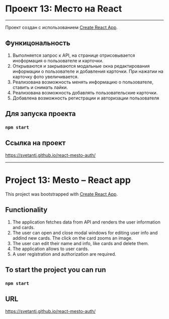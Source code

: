 # Проект 13: Место на React
---

Проект создан с использованием [Create React App](https://github.com/facebook/create-react-app).

## Функицональность
1. Выполняется запрос к API, на странице отрисовывается иноформация о пользователе и карточки.
2. Открываются и закрываются модальные окна редактирования информации о пользователе и добавления карточки. При нажатии на карточку фото увеличивается.
3. Реализована возможность менять информацию о пользователе, ставить и снимать лайки.
4. Реализована возможность добавлять пользовательские карточки.
5. Добавлена возможность регистрации и авторизации пользователя

## Для запуска проекта

### `npm start`

## Ссылка на проект

https://svetanti.github.io/react-mesto-auth/

---

# Project 13: Mesto – React app

This project was bootstrapped with [Create React App](https://github.com/facebook/create-react-app).

## Functionality

1. The application fetches data from API and renders the user information and cards.
2. The user can open and close modal windows for editing user info and addind new cards. The click on the card zooms an image.
3. The user can edit their name and info, like cards and delete them.
4. The application allows to user cards.
5. A user registration and authorization are required.

## To start the project you can run

### `npm start`

## URL
https://svetanti.github.io/react-mesto-auth/
